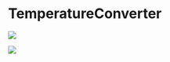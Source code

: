 # TemperatureConverter

![](https://drive.google.com/file/d/1gBvAKog3FJ2FUs_stCL7NwHJ1ZIXPol8/view?usp=sharing)

![](https://drive.google.com/file/d/1gBP51R6ORfSpg8zfoCHow86Wdqvbo53S/view?usp=sharing)

